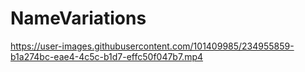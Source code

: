# NameVariations


https://user-images.githubusercontent.com/101409985/234955859-b1a274bc-eae4-4c5c-b1d7-effc50f047b7.mp4

